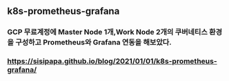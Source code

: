 ## k8s-prometheus-grafana
### GCP 무료계정에 Master Node 1개,Work Node 2개의 쿠버네티스 환경을 구성하고 Prometheus와 Grafana 연동을 해보았다.
### https://sisipapa.github.io/blog/2021/01/01/k8s-prometheus-grafana/
